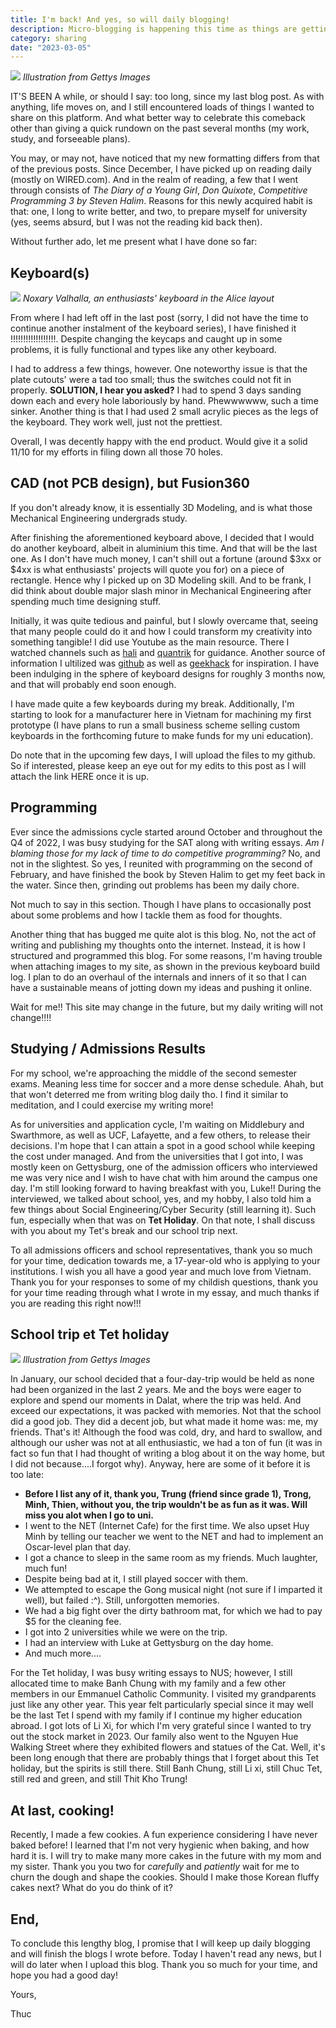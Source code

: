 ```yaml
---
title: I'm back! And yes, so will daily blogging!
description: Micro-blogging is happening this time as things are getting less hectic for me
category: sharing
date: "2023-03-05"
---
```


<p>
    <img src="./cover.jpg"/>
    <em classname="img-caption">Illustration from Gettys Images</em>
</p>

IT'S BEEN A while, or should I say: too long, since my last blog post. As with anything, life moves on, and I still encountered loads of things I wanted to share on this platform. And what better way to celebrate this comeback other than giving a quick rundown on the past several months (my work, study, and forseeable plans).

You may, or may not, have noticed that my new formatting differs from that of the previous posts. Since December, I have picked up on reading daily (mostly on WIRED.com). And in the realm of reading, a few that I went through consists of *The Diary of a Young Girl*, *Don Quixote*, *Competitive Programming 3 by Steven Halim*. Reasons for this newly acquired habit is that: one, I long to write better, and two, to prepare myself for university (yes, seems absurd, but I was not the reading kid back then).

Without further ado, let me present what I have done so far:

## Keyboard(s)

<p>
    <img src="./noxary.jpg"/>
    <em classname="img-caption">Noxary Valhalla, an enthusiasts' keyboard in the Alice layout</em>
</p>

From where I had left off in the last post (sorry, I did not have the time to continue another instalment of the keyboard series), I have finished it !!!!!!!!!!!!!!!!!!. Despite changing the keycaps and caught up in some problems, it is fully functional and types like any other keyboard.

I had to address a few things, however. One noteworthy issue is that the plate cutouts' were a tad too small; thus the switches could not fit in properly. **SOLUTION, I hear you asked?** I had to spend 3 days sanding down each and every hole laboriously by hand. Phewwwwww, such a time sinker. Another thing is that I had used 2 small acrylic pieces as the legs of the keyboard. They work well, just not the prettiest.

Overall, I was decently happy with the end product. Would give it a solid 11/10 for my efforts in filing down all those 70 holes.

## CAD (not PCB design), but Fusion360

If you don't already know, it is essentially 3D Modeling, and is what those Mechanical Engineering undergrads study.

After finishing the aforementioned keyboard above, I decided that I would do another keyboard, albeit in aluminium this time. And that will be the last one. As I don't have much money, I can't shill out a fortune (around $3xx or $4xx is what enthusiasts' projects will quote you for) on a piece of rectangle. Hence why I picked up on 3D Modeling skill. And to be frank, I did think about double major slash minor in Mechanical Engineering after spending much time designing stuff.

Initially, it was quite tedious and painful, but I slowly overcame that, seeing that many people could do it and how I could transform my creativity into something tangible! I did use Youtube as the main resource. There I watched channels such as [hali](https://www.youtube.com/@hali4045/videos) and [quantrik](https://www.youtube.com/watch?v=4P0zfLLblOw) for guidance. Another source of information I ultilized was [github](https://github.com) as well as [geekhack](https://geekhack.org) for inspiration. I have been indulging in the sphere of keyboard designs for roughly 3 months now, and that will probably end soon enough.

I have made quite a few keyboards during my break. Additionally, I'm starting to look for a manufacturer here in Vietnam for machining my first prototype (I have plans to run a small business scheme selling custom keyboards in the forthcoming future to make funds for my uni education).

Do note that in the upcoming few days, I will upload the files to my github. So if interested, please keep an eye out for my edits to this post as I will attach the link HERE once it is up.

## Programming

Ever since the admissions cycle started around October and throughout the Q4 of 2022, I was busy studying for the SAT along with writing essays. *Am I blaming those for my lack of time to do competitive programming?* No, and not in the slightest. So yes, I reunited with programming on the second of February, and have finished the book by Steven Halim to get my feet back in the water. Since then, grinding out problems has been my daily chore.

Not much to say in this section. Though I have plans to occasionally post about some problems and how I tackle them as food for thoughts.

Another thing that has bugged me quite alot is this blog. No, not the act of writing and publishing my thoughts onto the internet. Instead, it is how I structured and programmed this blog. For some reasons, I'm having trouble when attaching images to my site, as shown in the previous keyboard build log. I plan to do an overhaul of the internals and inners of it so that I can have a sustainable means of jotting down my ideas and pushing it online.

Wait for me!! This site may change in the future, but my daily writing will not change!!!!

## Studying / Admissions Results

For my school, we're approaching the middle of the second semester exams. Meaning less time for soccer and a more dense schedule. Ahah, but that won't deterred me from writing blog daily tho. I find it similar to meditation, and I could exercise my writing more!

As for universities and application cycle, I'm waiting on Middlebury and Swarthmore, as well as UCF, Lafayette, and a few others, to release their decisions. I'm hope that I can attain a spot in a good school while keeping the cost under managed. And from the universities that I got into, I was mostly keen on Gettysburg, one of the admission officers who interviewed me was very nice and I wish to have chat with him around the campus one day. I'm still looking forward to having breakfast with you, Luke!! During the interviewed, we talked about school, yes, and my hobby, I also told him a few things about Social Engineering/Cyber Security (still learning it). Such fun, especially when that was on **Tet Holiday**. On that note, I shall discuss with you about my Tet's break and our school trip next.

To all admissions officers and school representatives, thank you so much for your time, dedication towards me, a 17-year-old who is applying to your institutions. I wish you all have a good year and much love from Vietnam. Thank you for your responses to some of my childish questions, thank you for your time reading through what I wrote in my essay, and much thanks if you are reading this right now!!!

## School trip et Tet holiday

<p>
    <img src="./tet.jpg"/>
    <em classname="img-caption">Illustration from Gettys Images</em>
</p>

In January, our school decided that a four-day-trip would be held as none had been organized in the last 2 years. Me and the boys were eager to explore and spend our moments in Dalat, where the trip was held. And exceed our expectations, it was packed with memories. Not that the school did a good job. They did a decent job, but what made it home was: me, my friends. That's it! Although the food was cold, dry, and hard to swallow, and although our usher was not at all enthusiastic, we had a ton of fun (it was in fact so fun that I had thought of writing a blog about it on the way home, but I did not because....I forgot why). Anyway, here are some of it before it is too late:

- **Before I list any of it, thank you, Trung (friend since grade 1), Trong, Minh, Thien, without you, the trip wouldn't be as fun as it was. Will miss you alot when I go to uni.**
- I went to the NET (Internet Cafe) for the first time. We also upset Huy Minh by telling our teacher we went to the NET and had to implement an Oscar-level plan that day.
- I got a chance to sleep in the same room as my friends. Much laughter, much fun!
- Despite being bad at it, I still played soccer with them.
- We attempted to escape the Gong musical night (not sure if I imparted it well), but failed :^). Still, unforgotten memories.
- We had a big fight over the dirty bathroom mat, for which we had to pay $5 for the cleaning fee.
- I got into 2 universities while we were on the trip.
- I had an interview with Luke at Gettysburg on the day home.
- And much more....

For the Tet holiday, I was busy writing essays to NUS; however, I still allocated time to make Banh Chung with my family and a few other members in our Emmanuel Catholic Community. I visited my grandparents just like any other year. This year felt particularly special since it may well be the last Tet I spend with my family if I continue my higher education abroad. I got lots of Li Xi, for which I'm very grateful since I wanted to try out the stock market in 2023. Our family also went to the Nguyen Hue Walking Street where they exhibited flowers and statues of the Cat. Well, it's been long enough that there are probably things that I forget about this Tet holiday, but the spirits is still there. Still Banh Chung, still Li xi, still Chuc Tet, still red and green, and still Thit Kho Trung!

## At last, cooking!

Recently, I made a few cookies. A fun experience considering I have never baked before! I learned that I'm not very hygienic when baking, and how hard it is. I will try to make many more cakes in the future with my mom and my sister. Thank you you two for *carefully* and *patiently* wait for me to churn the dough and shape the cookies. Should I make those Korean fluffy cakes next? What do you do think of it?

## End,

To conclude this lengthy blog, I promise that I will keep up daily blogging and will finish the blogs I wrote before. Today I haven't read any news, but I will do later when I upload this blog. Thank you so much for your time, and hope you had a good day!

Yours,

Thuc
